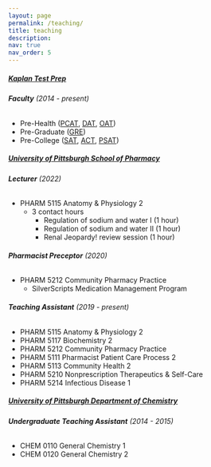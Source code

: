 ```yaml
---
layout: page
permalink: /teaching/
title: teaching
description: 
nav: true
nav_order: 5
---
```


##### [**Kaplan Test Prep**](https://www.kaptest.com/)
###### **Faculty** (2014 - present)
- Pre-Health ([PCAT](https://www.kaptest.com/pcat), [DAT](https://www.kaptest.com/dat), [OAT](https://www.kaptest.com/oat))
- Pre-Graduate ([GRE](https://www.kaptest.com/gre))
- Pre-College ([SAT](https://www.kaptest.com/sat), [ACT](https://www.kaptest.com/act), [PSAT](https://www.kaptest.com/psat)) 

##### [**University of Pittsburgh School of Pharmacy**](http://www.pharmacy.pitt.edu/)
###### **Lecturer** (2022)
- PHARM 5115 Anatomy & Physiology 2
    - 3 contact hours
        - Regulation of sodium and water I (1 hour)
        - Regulation of sodium and water II (1 hour)
        - Renal Jeopardy! review session (1 hour)

###### **Pharmacist Preceptor** (2020)
- PHARM 5212 Community Pharmacy Practice
    - SilverScripts Medication Management Program 

###### **Teaching Assistant** (2019 - present)
- PHARM 5115 Anatomy & Physiology 2
- PHARM 5117 Biochemistry 2
- PHARM 5212 Community Pharmacy Practice
- PHARM 5111 Pharmacist Patient Care Process 2
- PHARM 5113 Community Health 2
- PHARM 5210 Nonprescription Therapeutics & Self-Care
- PHARM 5214 Infectious Disease 1

##### [**University of Pittsburgh Department of Chemistry**](https://www.chem.pitt.edu/)
###### **Undergraduate Teaching Assistant** (2014 - 2015)
- CHEM 0110 General Chemistry 1
- CHEM 0120 General Chemistry 2 
